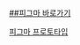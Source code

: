 [##피그마 바로가기](https://www.figma.com/file/JZvotsFgOOG51K4EWpo6e6/proto?type=design&node-id=0%3A1&mode=design&t=MT4I41dwhr6HlNkr-1)

[피그마 프로토타입](https://www.figma.com/file/JZvotsFgOOG51K4EWpo6e6/proto?type=design&node-id=0%3A1&mode=design&t=MT4I41dwhr6HlNkr-1)
